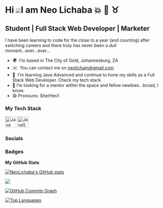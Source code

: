 Hi ![](https://user-images.githubusercontent.com/18350557/176309783-0785949b-9127-417c-8b55-ab5a4333674e.gif)I am Neo Lichaba 💥 🙌 ♉
===================================================================================================================================

Student | Full Stack Web Developer | Marketer
----------------------------------

I have been learning to code for the close to a year (and counting) after switching careers and there truly has never been a dull moment...ever...ever...

* 🌍  I'm based in The City of Gold, Johannesburg, ZA
* ✉️  You can contact me on [neolicham@gmail.com](mailto:neolicham@gmail.com)
* 🧠  I'm learning Java Advanced and continue to hone my skills as a Full Stack Web Developer. Check my tech stack
* 🤔  I’m looking for a mentor within the space and fellow newbies...broad, I know.
* 😄  Pronouns: She/Her/I

### My Tech Stack

<p align="left">
<a href="https://www.oracle.com/java/" target="_blank" rel="noreferrer"><img src = "https://user-images.githubusercontent.com/98019180/184450660-16bcb4a8-9b8b-4612-91d7-50f859503280.png" width="36" height="36" alt="Java" /></a>
<a href="https://developer.mozilla.org/en-US/docs/Web/JavaScript" target="_blank" rel="noreferrer"><img src="https://user-images.githubusercontent.com/98019180/184450819-52a00720-ca7f-4338-a03c-496fecc42b2d.png" width="36" height="36" alt="JavaScript" /></a>
</p>


### Socials


### Badges

<b>My GitHub Stats</b>

<a href="http://www.github.com/NeoLichaba"><img src="https://github-readme-stats.vercel.app/api?username=NeoLichaba&show_icons=true&hide=&count_private=true&title_color=22c55e&text_color=ffffff&icon_color=22c55e&bg_color=1c1917&hide_border=true&show_icons=true" alt="NeoLichaba's GitHub stats" /></a>

<a href="http://www.github.com/NeoLichaba"><img src="https://github-readme-streak-stats.herokuapp.com/?user=NeoLichaba&stroke=ffffff&background=1c1917&ring=22c55e&fire=22c55e&currStreakNum=ffffff&currStreakLabel=22c55e&sideNums=ffffff&sideLabels=ffffff&dates=ffffff&hide_border=true" /></a>

<a href="http://www.github.com/NeoLichaba"><img src="https://activity-graph.herokuapp.com/graph?username=NeoLichaba&bg_color=1c1917&color=ffffff&line=22c55e&point=ffffff&area_color=1c1917&area=true&hide_border=true&custom_title=GitHub%20Commits%20Graph" alt="GitHub Commits Graph" /></a>

<a href="https://github.com/NeoLichaba" align="left"><img src="https://github-readme-stats.vercel.app/api/top-langs/?username=NeoLichaba&langs_count=10&title_color=22c55e&text_color=ffffff&icon_color=22c55e&bg_color=1c1917&hide_border=true&locale=en&custom_title=Top%20%Languages" alt="Top Languages" /></a>
